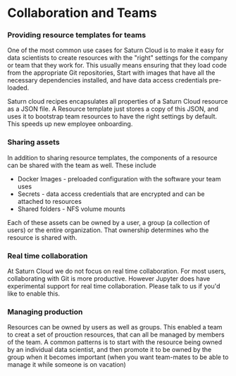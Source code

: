 # Collaboration and Teams

### Providing resource templates for teams

One of the most common use cases for Saturn Cloud is to make it easy for data scientists to create resources with the "right" settings for the company or team that they work for. This usually means ensuring that they load code from the appropriate Git repositories, Start with images that have all the necessary dependencies installed, and have data access credentials pre-loaded.

Saturn cloud recipes encapsulates all properties of a Saturn Cloud resource as a JSON file. A Resource template just stores a copy of this JSON, and uses it to bootstrap team resources to have the right settings by default. This speeds up new employee onboarding.

### Sharing assets

In addition to sharing resource templates, the components of a resource can be shared with the team as well. These include

- Docker Images - preloaded configuration with the software your team uses
- Secrets - data access credentials that are encrypted and can be attached to resources
- Shared folders - NFS volume mounts

Each of these assets can be owned by a user, a group (a collection of users) or the entire organization. That ownership determines who the resource is shared with.

### Real time collaboration

At Saturn Cloud we do not focus on real time collaboration. For most users, collaborating with Git is more productive. However Jupyter does have experimental support for real time collaboration. Please talk to us if you'd like to enable this.

### Managing production

Resources can be owned by users as well as groups. This enabled a team to creat a set of prouction resources, that can all be managed by members of the team. A common patterns is to start with the resource being owned by an individual data scientist, and then promote it to be owned by the group when it becomes important (when you want team-mates to be able to manage it while someone is on vacation)
